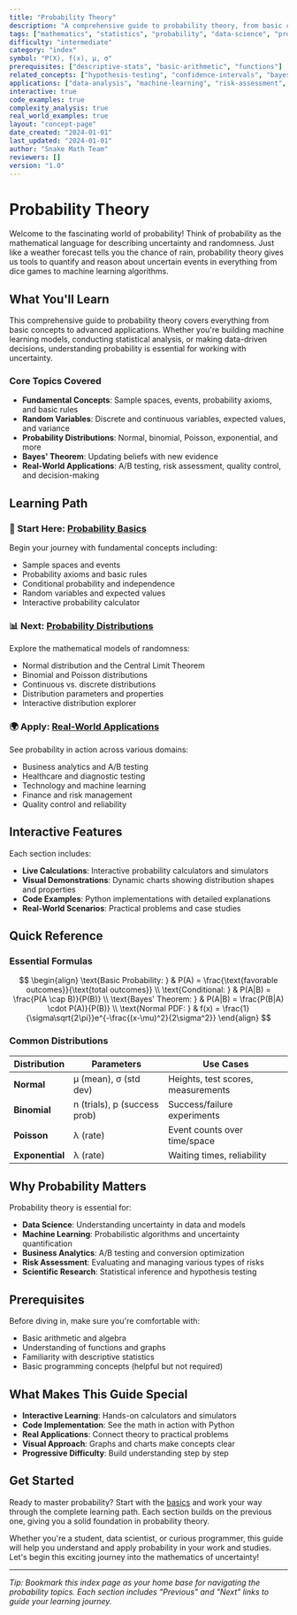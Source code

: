 ```yaml
---
title: "Probability Theory"
description: "A comprehensive guide to probability theory, from basic concepts to advanced applications in data science and decision-making"
tags: ["mathematics", "statistics", "probability", "data-science", "programming"]
difficulty: "intermediate"
category: "index"
symbol: "P(X), f(x), μ, σ"
prerequisites: ["descriptive-stats", "basic-arithmetic", "functions"]
related_concepts: ["hypothesis-testing", "confidence-intervals", "bayes-theorem", "central-limit-theorem"]
applications: ["data-analysis", "machine-learning", "risk-assessment", "quality-control"]
interactive: true
code_examples: true
complexity_analysis: true
real_world_examples: true
layout: "concept-page"
date_created: "2024-01-01"
last_updated: "2024-01-01"
author: "Snake Math Team"
reviewers: []
version: "1.0"
---
```


# Probability Theory

Welcome to the fascinating world of probability! Think of probability as the mathematical language for describing uncertainty and randomness. Just like a weather forecast tells you the chance of rain, probability theory gives us tools to quantify and reason about uncertain events in everything from dice games to machine learning algorithms.

## What You'll Learn

This comprehensive guide to probability theory covers everything from basic concepts to advanced applications. Whether you're building machine learning models, conducting statistical analysis, or making data-driven decisions, understanding probability is essential for working with uncertainty.

### Core Topics Covered

- **Fundamental Concepts**: Sample spaces, events, probability axioms, and basic rules
- **Random Variables**: Discrete and continuous variables, expected values, and variance
- **Probability Distributions**: Normal, binomial, Poisson, exponential, and more
- **Bayes' Theorem**: Updating beliefs with new evidence
- **Real-World Applications**: A/B testing, risk assessment, quality control, and decision-making

## Learning Path

### 🎯 Start Here: [Probability Basics](./basics.md)
Begin your journey with fundamental concepts including:
- Sample spaces and events
- Probability axioms and basic rules
- Conditional probability and independence
- Random variables and expected values
- Interactive probability calculator

### 📊 Next: [Probability Distributions](./distributions.md)
Explore the mathematical models of randomness:
- Normal distribution and the Central Limit Theorem
- Binomial and Poisson distributions
- Continuous vs. discrete distributions
- Distribution parameters and properties
- Interactive distribution explorer

### 🌍 Apply: [Real-World Applications](./applications.md)
See probability in action across various domains:
- Business analytics and A/B testing
- Healthcare and diagnostic testing
- Technology and machine learning
- Finance and risk management
- Quality control and reliability

## Interactive Features

Each section includes:
- **Live Calculations**: Interactive probability calculators and simulators
- **Visual Demonstrations**: Dynamic charts showing distribution shapes and properties
- **Code Examples**: Python implementations with detailed explanations
- **Real-World Scenarios**: Practical problems and case studies

## Quick Reference

### Essential Formulas

$$
\begin{align}
\text{Basic Probability: } & P(A) = \frac{\text{favorable outcomes}}{\text{total outcomes}} \\
\text{Conditional: } & P(A|B) = \frac{P(A \cap B)}{P(B)} \\
\text{Bayes' Theorem: } & P(A|B) = \frac{P(B|A) \cdot P(A)}{P(B)} \\
\text{Normal PDF: } & f(x) = \frac{1}{\sigma\sqrt{2\pi}}e^{-\frac{(x-\mu)^2}{2\sigma^2}}
\end{align}
$$

### Common Distributions

| Distribution | Parameters | Use Cases |
|-------------|------------|-----------|
| **Normal** | μ (mean), σ (std dev) | Heights, test scores, measurements |
| **Binomial** | n (trials), p (success prob) | Success/failure experiments |
| **Poisson** | λ (rate) | Event counts over time/space |
| **Exponential** | λ (rate) | Waiting times, reliability |

## Why Probability Matters

Probability theory is essential for:
- **Data Science**: Understanding uncertainty in data and models
- **Machine Learning**: Probabilistic algorithms and uncertainty quantification
- **Business Analytics**: A/B testing and conversion optimization
- **Risk Assessment**: Evaluating and managing various types of risks
- **Scientific Research**: Statistical inference and hypothesis testing

## Prerequisites

Before diving in, make sure you're comfortable with:
- Basic arithmetic and algebra
- Understanding of functions and graphs
- Familiarity with descriptive statistics
- Basic programming concepts (helpful but not required)

## What Makes This Guide Special

- **Interactive Learning**: Hands-on calculators and simulators
- **Code Implementation**: See the math in action with Python
- **Real Applications**: Connect theory to practical problems
- **Visual Approach**: Graphs and charts make concepts clear
- **Progressive Difficulty**: Build understanding step by step

## Get Started

Ready to master probability? Start with the [basics](./basics.md) and work your way through the complete learning path. Each section builds on the previous one, giving you a solid foundation in probability theory.

Whether you're a student, data scientist, or curious programmer, this guide will help you understand and apply probability in your work and studies. Let's begin this exciting journey into the mathematics of uncertainty!

---

*Tip: Bookmark this index page as your home base for navigating the probability topics. Each section includes "Previous" and "Next" links to guide your learning journey.*
